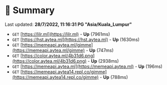 # 📖 Summary
Last updated: **28/7/2022, 11:16:31 PG "Asia/Kuala_Lumpur"**

- `GET` [https://lilr.ml](https://lilr.ml) - **Up** (7961ms)
- `GET` [https://hst.aytea.ml](https://hst.aytea.ml) - **Up** (1630ms)
- `GET` [https://memeapi.aytea.ml/gimme](https://memeapi.aytea.ml/gimme) - **Up** (747ms)
- `GET` [https://color.aytea.ml/4b31d6.png](https://color.aytea.ml/4b31d6.png) - **Up** (2938ms)
- `GET` [https://memeapi.aytea.ml](https://memeapi.aytea.ml) - **Up** (196ms)
- `GET` [https://memeapi.aytea14.repl.co/gimme](https://memeapi.aytea14.repl.co/gimme) - **Up** (788ms)
